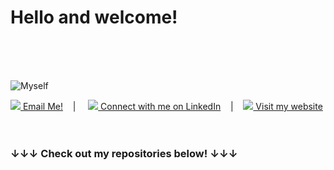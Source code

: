 # Hello and welcome!
<br/>
<br/>
<br/>

![Myself](https://raw.githubusercontent.com/kevinchengy/kevinchengy/master/name.png)

<a href = "mailto: guanyukevin.chen@gmail.com"><img src="https://raw.githubusercontent.com/kevinchengy/kevinchengy/master/email-24x24.png"/> Email Me!</a>&nbsp;&nbsp;&nbsp;&nbsp;|&nbsp;&nbsp;&nbsp;&nbsp;
<a href = "https://www.linkedin.com/in/kevinchengy/"><img src="https://raw.githubusercontent.com/kevinchengy/kevinchengy/master/linkedin-24x24.png"/> Connect with me on LinkedIn</a>&nbsp;&nbsp;&nbsp;&nbsp;|&nbsp;&nbsp;&nbsp;&nbsp;<a href="http://kevingc.com"><img src="https://raw.githubusercontent.com/kevinchengy/kevinchengy/master/website-24x24.png"/> Visit my website</a>
<br/>
<br/>
<br/>

### &#8595;&#8595;&#8595; Check out my repositories below! &#8595;&#8595;&#8595;
